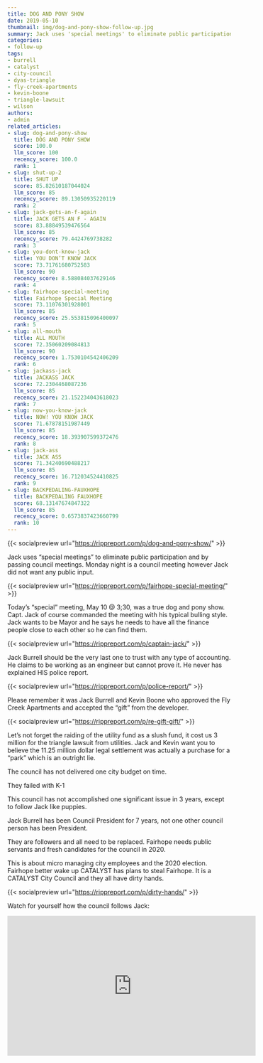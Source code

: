 ```yaml
---
title: DOG AND PONY SHOW
date: 2019-05-10
thumbnail: img/dog-and-pony-show-follow-up.jpg
summary: Jack uses 'special meetings' to eliminate public participation and by passing council meetings. Monday night is a council meeting however Jack did not want any public input. Today’s “special” meeting, May 10 @ 3;30, was a true dog and pony show. Capt. Jack of course commanded the meeting with his typical bulling style. Jack wants to be Mayor and he says he needs to have all the finance people close to each other so he can find them.
categories:
- follow-up
tags:
- burrell
- catalyst
- city-council
- dyas-triangle
- fly-creek-apartments
- kevin-boone
- triangle-lawsuit
- wilson
authors:
- admin
related_articles:
- slug: dog-and-pony-show
  title: DOG AND PONY SHOW
  score: 100.0
  llm_score: 100
  recency_score: 100.0
  rank: 1
- slug: shut-up-2
  title: SHUT UP
  score: 85.82610187044024
  llm_score: 85
  recency_score: 89.13050935220119
  rank: 2
- slug: jack-gets-an-f-again
  title: JACK GETS AN F - AGAIN
  score: 83.88849539476564
  llm_score: 85
  recency_score: 79.4424769738282
  rank: 3
- slug: you-dont-know-jack
  title: YOU DON’T KNOW JACK
  score: 73.71761680752583
  llm_score: 90
  recency_score: 8.588084037629146
  rank: 4
- slug: fairhope-special-meeting
  title: Fairhope Special Meeting
  score: 73.11076301928001
  llm_score: 85
  recency_score: 25.553815096400097
  rank: 5
- slug: all-mouth
  title: ALL MOUTH
  score: 72.35060209084813
  llm_score: 90
  recency_score: 1.7530104542406209
  rank: 6
- slug: jackass-jack
  title: JACKASS JACK
  score: 72.2304468087236
  llm_score: 85
  recency_score: 21.152234043618023
  rank: 7
- slug: now-you-know-jack
  title: NOW! YOU KNOW JACK
  score: 71.67878151987449
  llm_score: 85
  recency_score: 18.393907599372476
  rank: 8
- slug: jack-ass
  title: JACK ASS
  score: 71.34240690488217
  llm_score: 85
  recency_score: 16.712034524410825
  rank: 9
- slug: BACKPEDALING-FAUXHOPE
  title: BACKPEDALING FAUXHOPE
  score: 68.13147674847322
  llm_score: 85
  recency_score: 0.6573837423660799
  rank: 10
---
```

{{< socialpreview url="https://rippreport.com/p/dog-and-pony-show/" >}}

Jack uses “special meetings” to eliminate public participation and by passing council meetings. Monday night is a council meeting however Jack did not want any public input.

{{< socialpreview url="https://rippreport.com/p/fairhope-special-meeting/" >}}

Today’s “special” meeting, May 10 @ 3;30, was a true dog and pony show. Capt. Jack of course commanded the meeting with his typical bulling style. Jack wants to be Mayor and he says he needs to have all the finance people close to each other so he can find them.

{{< socialpreview url="https://rippreport.com/p/captain-jack/" >}}

Jack Burrell should be the very last one to trust with any type of accounting. He claims to be working as an engineer but cannot prove it. He never has explained HIS police report.

{{< socialpreview url="https://rippreport.com/p/police-report/" >}}

Please remember it was Jack Burrell and Kevin Boone who approved the Fly Creek Apartments and accepted the “gift” from the developer.

{{< socialpreview url="https://rippreport.com/p/re-gift-gift/" >}}


Let’s not forget the raiding of the utility fund as a slush fund, it cost us 3 million for the triangle lawsuit from utilities. Jack and Kevin want you to believe the 11.25 million dollar legal settlement was actually a purchase for a “park” which is an outright lie.

The council has not delivered one city budget on time.

They failed with K-1

This council has not accomplished one significant issue in 3 years, except to follow Jack like puppies.

Jack Burrell has been Council President for 7 years, not one other council person has been President.

They are followers and all need to be replaced. Fairhope needs public servants and fresh candidates for the council in 2020.

This is about micro managing city employees and the 2020 election. Fairhope better wake up CATALYST has plans to steal Fairhope. It is a CATALYST City Council and they all have dirty hands.

{{< socialpreview url="https://rippreport.com/p/dirty-hands/" >}}

Watch for yourself how the council follows Jack:

<iframe width="560" height="315" src="https://www.youtube.com/embed/Qe8z" frameborder="0" allowfullscreen></iframe>
